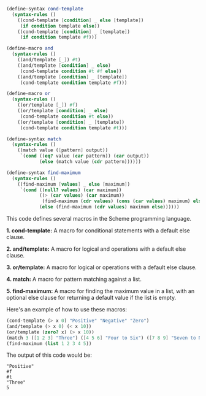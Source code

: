 ```scheme
(define-syntax cond-template
  (syntax-rules ()
    ((cond-template [condition] _ else [template])
     (if condition template else))
    ((cond-template [condition] _ [template])
     (if condition template #f)))

(define-macro and
  (syntax-rules ()
    ((and/template [_]) #t)
    ((and/template [condition] _ else)
     (cond-template condition #t #f else))
    ((and/template [condition] _ [template])
     (cond-template condition template #f)))

(define-macro or
  (syntax-rules ()
    ((or/template [_]) #f)
    ((or/template [condition] _ else)
     (cond-template condition #t else))
    ((or/template [condition] _ [template])
     (cond-template condition template #t)))

(define-syntax match
  (syntax-rules ()
    ((match value ([pattern] output))
     `(cond ((eq? value (car pattern)) (car output))
            (else (match value (cdr pattern))))))

(define-syntax find-maximum
  (syntax-rules ()
    ((find-maximum [values] _ else [maximum])
     `(cond ((null? values) (car maximum))
            ((> (car values) (car maximum))
             (find-maximum (cdr values) (cons (car values) maximum) else))
            (else (find-maximum (cdr values) maximum else))))))
```

This code defines several macros in the Scheme programming language.

**1. cond-template:**
    A macro for conditional statements with a default else clause.

**2. and/template:**
    A macro for logical and operations with a default else clause.

**3. or/template:**
    A macro for logical or operations with a default else clause.

**4. match:**
    A macro for pattern matching against a list.

**5. find-maximum:**
    A macro for finding the maximum value in a list, with an optional else clause for returning a default value if the list is empty.

Here's an example of how to use these macros:

```scheme
(cond-template (> x 0) "Positive" "Negative" "Zero")
(and/template (> x 0) (< x 10))
(or/template (zero? x) (> x 10))
(match 3 ([1 2 3] "Three") ([4 5 6] "Four to Six") ([7 8 9] "Seven to Nine"))
(find-maximum (list 1 2 3 4 5))
```

The output of this code would be:

```
"Positive"
#f
#t
"Three"
5
```